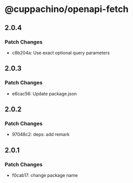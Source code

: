 # @cuppachino/openapi-fetch

## 2.0.4

### Patch Changes

- c8b204a: Use exact optional query parameters

## 2.0.3

### Patch Changes

- e6cac56: Update package.json

## 2.0.2

### Patch Changes

- 97048c2: deps: add remark

## 2.0.1

### Patch Changes

- f0cab17: change package name
